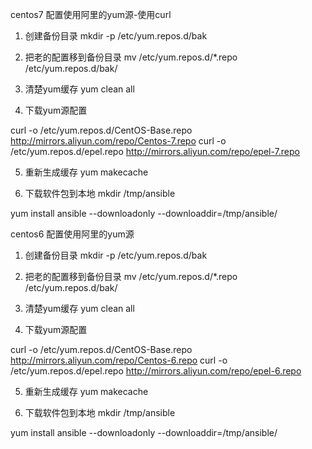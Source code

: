 centos7 配置使用阿里的yum源-使用curl

1. 创建备份目录
mkdir -p /etc/yum.repos.d/bak

2. 把老的配置移到备份目录
mv /etc/yum.repos.d/*.repo /etc/yum.repos.d/bak/

3. 清楚yum缓存
yum clean all

4. 下载yum源配置

curl -o /etc/yum.repos.d/CentOS-Base.repo http://mirrors.aliyun.com/repo/Centos-7.repo
curl -o /etc/yum.repos.d/epel.repo http://mirrors.aliyun.com/repo/epel-7.repo

5. 重新生成缓存
yum makecache

6. 下载软件包到本地
mkdir /tmp/ansible

yum install ansible --downloadonly --downloaddir=/tmp/ansible/



centos6 配置使用阿里的yum源

1. 创建备份目录
mkdir -p /etc/yum.repos.d/bak

2. 把老的配置移到备份目录
mv /etc/yum.repos.d/*.repo /etc/yum.repos.d/bak/

3. 清楚yum缓存
yum clean all

4. 下载yum源配置

curl -o /etc/yum.repos.d/CentOS-Base.repo http://mirrors.aliyun.com/repo/Centos-6.repo
curl -o /etc/yum.repos.d/epel.repo http://mirrors.aliyun.com/repo/epel-6.repo

5. 重新生成缓存
yum makecache

6. 下载软件包到本地
mkdir /tmp/ansible

yum install ansible --downloadonly --downloaddir=/tmp/ansible/